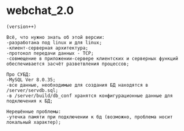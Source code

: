 # webchat_2.0

    (version++)

    Всё, что нужно знать об этой версии:
    -разработана под linux и для linux;
    -клиент-серверная архитектура;
    -протокол передачи данных - TCP;
    -совмещение в приложении-сервере клиентских и серверных функций обеспечивается засчёт разветвления процессов;
 
    Про СУБД:
    -MySQL Ver 8.0.35;
    -все данные, необходимые для создания БД находятся в /server/servdb.sql;
    -в /server/build/db_conf хранятся конфигурационные данные для подключения к БД;

    Hерешённые проблемы:
    -утечка памяти при подключении к бд (возможно, проблема носит локальный характер);
